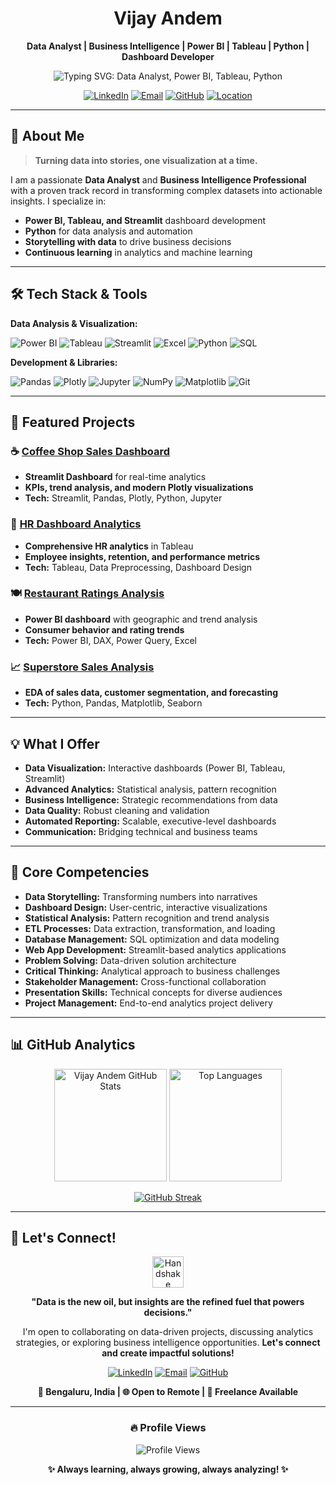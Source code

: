 <div align="center">

# Vijay Andem

**Data Analyst | Business Intelligence | Power BI | Tableau | Python | Dashboard Developer**

<img src="https://readme-typing-svg.herokuapp.com?font=Fira+Code&size=22&duration=3000&pause=1000&color=2E9EF7&center=true&vCenter=true&width=600&lines=Transforming+Data+into+Actionable+Insights;Power+BI+%7C+Tableau+%7C+Python+Expert;Building+Interactive+Dashboards;Always+Learning%2C+Always+Growing!" alt="Typing SVG: Data Analyst, Power BI, Tableau, Python" />

[![LinkedIn](https://img.shields.io/badge/LinkedIn-Connect-0077B5?style=for-the-badge&logo=linkedin&logoColor=white)](https://www.linkedin.com/in/vijay-andem-b2092223/)
[![Email](https://img.shields.io/badge/Email-Contact-D14836?style=for-the-badge&logo=gmail&logoColor=white)](mailto:vijayandem@gmail.com)
[![GitHub](https://img.shields.io/badge/GitHub-And3m-100000?style=for-the-badge&logo=github&logoColor=white)](https://github.com/And3m)
[![Location](https://img.shields.io/badge/Location-Bengaluru%2C%20India-FF6B6B?style=for-the-badge&logo=google-maps&logoColor=white)](#contact)

</div>

---

## 🚀 About Me

> **Turning data into stories, one visualization at a time.**

I am a passionate **Data Analyst** and **Business Intelligence Professional** with a proven track record in transforming complex datasets into actionable insights. I specialize in:
- **Power BI, Tableau, and Streamlit** dashboard development
- **Python** for data analysis and automation
- **Storytelling with data** to drive business decisions
- **Continuous learning** in analytics and machine learning

---

## 🛠️ Tech Stack & Tools

**Data Analysis & Visualization:**

![Power BI](https://img.shields.io/badge/Power%20BI-F2C811?style=for-the-badge&logo=powerbi&logoColor=black)
![Tableau](https://img.shields.io/badge/Tableau-E97627?style=for-the-badge&logo=tableau&logoColor=white)
![Streamlit](https://img.shields.io/badge/Streamlit-FF4B4B?style=for-the-badge&logo=streamlit&logoColor=white)
![Excel](https://img.shields.io/badge/Excel-217346?style=for-the-badge&logo=microsoft-excel&logoColor=white)
![Python](https://img.shields.io/badge/Python-3776AB?style=for-the-badge&logo=python&logoColor=white)
![SQL](https://img.shields.io/badge/SQL-4479A1?style=for-the-badge&logo=postgresql&logoColor=white)

**Development & Libraries:**

![Pandas](https://img.shields.io/badge/Pandas-150458?style=for-the-badge&logo=pandas&logoColor=white)
![Plotly](https://img.shields.io/badge/Plotly-3F4F75?style=for-the-badge&logo=plotly&logoColor=white)
![Jupyter](https://img.shields.io/badge/Jupyter-FA0F00?style=for-the-badge&logo=jupyter&logoColor=white)
![NumPy](https://img.shields.io/badge/NumPy-013243?style=for-the-badge&logo=numpy&logoColor=white)
![Matplotlib](https://img.shields.io/badge/Matplotlib-11557c?style=for-the-badge&logo=python&logoColor=white)
![Git](https://img.shields.io/badge/Git-F05032?style=for-the-badge&logo=git&logoColor=white)

---

## 📌 Featured Projects

### ☕ [Coffee Shop Sales Dashboard](https://github.com/And3m/Coffee-Shop-Sales-Analysis-Dashboard-Streamlit-Pandas-Plotly)
- **Streamlit Dashboard** for real-time analytics
- **KPIs, trend analysis, and modern Plotly visualizations**
- **Tech:** Streamlit, Pandas, Plotly, Python, Jupyter

### 🏢 [HR Dashboard Analytics](https://github.com/And3m/HR-Dashboard-Tableau)
- **Comprehensive HR analytics** in Tableau
- **Employee insights, retention, and performance metrics**
- **Tech:** Tableau, Data Preprocessing, Dashboard Design

### 🍽️ [Restaurant Ratings Analysis](https://github.com/And3m/Restaurant-Ratings-Analysis-PowerBI)
- **Power BI dashboard** with geographic and trend analysis
- **Consumer behavior and rating trends**
- **Tech:** Power BI, DAX, Power Query, Excel

### 📈 [Superstore Sales Analysis](https://github.com/And3m/Superstore-Sales-Analysis-EDA)
- **EDA of sales data, customer segmentation, and forecasting**
- **Tech:** Python, Pandas, Matplotlib, Seaborn

---

## 💡 What I Offer

- **Data Visualization:** Interactive dashboards (Power BI, Tableau, Streamlit)
- **Advanced Analytics:** Statistical analysis, pattern recognition
- **Business Intelligence:** Strategic recommendations from data
- **Data Quality:** Robust cleaning and validation
- **Automated Reporting:** Scalable, executive-level dashboards
- **Communication:** Bridging technical and business teams

---

## 🌟 Core Competencies

- **Data Storytelling:** Transforming numbers into narratives
- **Dashboard Design:** User-centric, interactive visualizations
- **Statistical Analysis:** Pattern recognition and trend analysis
- **ETL Processes:** Data extraction, transformation, and loading
- **Database Management:** SQL optimization and data modeling
- **Web App Development:** Streamlit-based analytics applications
- **Problem Solving:** Data-driven solution architecture
- **Critical Thinking:** Analytical approach to business challenges
- **Stakeholder Management:** Cross-functional collaboration
- **Presentation Skills:** Technical concepts for diverse audiences
- **Project Management:** End-to-end analytics project delivery

---

## 📊 GitHub Analytics

<div align="center">

<img height="180em" src="https://github-readme-stats.vercel.app/api?username=And3m&show_icons=true&theme=tokyonight&include_all_commits=true&count_private=true" alt="Vijay Andem GitHub Stats"/>
<img height="180em" src="https://github-readme-stats.vercel.app/api/top-langs/?username=And3m&layout=compact&langs_count=8&theme=tokyonight" alt="Top Languages"/>

[![GitHub Streak](https://streak-stats.demolab.com/?user=And3m&theme=tokyonight)](https://git.io/streak-stats)

</div>

---

## 🤝 Let's Connect!

<div align="center">

<img src="https://raw.githubusercontent.com/Tarikul-Islam-Anik/Animated-Fluent-Emojis/master/Emojis/Hand%20gestures/Handshake.png" width="50" height="50" alt="Handshake Emoji">

**"Data is the new oil, but insights are the refined fuel that powers decisions."**

I'm open to collaborating on data-driven projects, discussing analytics strategies, or exploring business intelligence opportunities. **Let's connect and create impactful solutions!**

[![LinkedIn](https://img.shields.io/badge/LinkedIn-Connect-0077B5?style=for-the-badge&logo=linkedin&logoColor=white)](https://www.linkedin.com/in/vijay-andem-b2092223/)
[![Email](https://img.shields.io/badge/Email-Contact-D14836?style=for-the-badge&logo=gmail&logoColor=white)](mailto:vijayandem@gmail.com)
[![GitHub](https://img.shields.io/badge/GitHub-And3m-100000?style=for-the-badge&logo=github&logoColor=white)](https://github.com/And3m)

**📍 Bengaluru, India | 🌐 Open to Remote | 💼 Freelance Available**

</div>

---

<div align="center">

### 🔥 Profile Views
![Profile Views](https://komarev.com/ghpvc/?username=And3m&label=Profile%20Views&color=brightgreen&style=flat-square)

**✨ Always learning, always growing, always analyzing! ✨**

</div>
